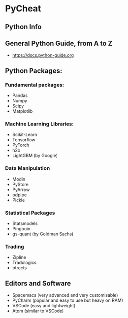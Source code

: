 # PyCheat
Python Info
---


## General Python Guide, from A to Z

- https://docs.python-guide.org


## Python Packages:

### Fundamental packages:

- Pandas
- Numpy
- Scipy
- Matplotlib

### Machine Learning Libraries:

- Scikit-Learn
- Tensorflow
- PyTorch
- h2o
- LightGBM (by Google)

### Data Manipulation

- Modin
- PyStore
- PyArrow
- pdpipe
- Pickle


### Statistical Packages

- Statsmodels
- Pingouin
- gs-quant (by Goldman Sachs)


### Trading

- Zipline
- Tradologics
- btrccts


## Editors and Software

- Spacemacs (very advanced and very customisable)
- PyCharm (popular and easy to use but heavy on RAM)
- VSCode (easy and lightweight)
- Atom (similar to VSCode)
